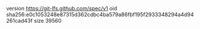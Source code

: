 version https://git-lfs.github.com/spec/v1
oid sha256:e0c1053248e87315d362cdbc4ba579a86fbf195f2933348294a4d94261cad43f
size 39560
